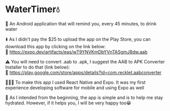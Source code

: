 # WaterTimer💧

📱 An Android application that will remind you, every 45 minutes, to drink water

⬇️ As I didn't pay the $25 to upload the app on the Play Store, you can download this app by clicking on the link below:  
🔗 https://expo.dev/artifacts/eas/wT9YNVKmDbYVnTASgmJ8dw.aab

⚠️ You will need to convert .aab to .apk, I suggest the AAB to APK Converter Installer to do that (link below):  
🔗 https://play.google.com/store/apps/details?id=com.recklet.aabconverter

👨🏼‍💻 To make this app I used React Native and Expo. It was my first experience developing software for mobile and using Expo as well

🎯 As I intended from the beginning, the app is simple and is to help me stay hydrated. However, if it helps you, I will be very happy too😁
